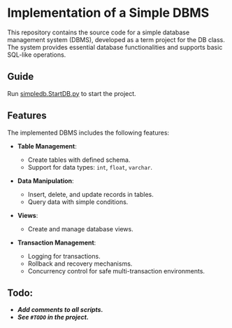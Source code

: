 # Implementation of a Simple DBMS

This repository contains the source code for a simple database management system (DBMS), developed as a term project for the DB class. The system provides essential database functionalities and supports basic SQL-like operations.

## Guide
Run [simpledb.StartDB.py](simpledb/StartDB.py) to start the project.

## Features

The implemented DBMS includes the following features:

- **Table Management**:
  - Create tables with defined schema.
  - Support for data types: `int`, `float`, `varchar`.

- **Data Manipulation**:
  - Insert, delete, and update records in tables.
  - Query data with simple conditions.

- **Views**:
  - Create and manage database views.

- **Transaction Management**:
  - Logging for transactions.
  - Rollback and recovery mechanisms.
  - Concurrency control for safe multi-transaction environments.

## Todo:
- ***Add comments to all scripts.***
- ***See `#TODO` in the project.***
